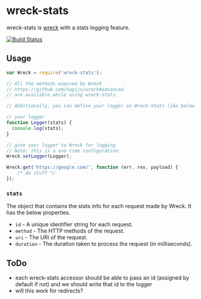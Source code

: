 wreck-stats
===========
wreck-stats is [wreck](https://github.com/hapijs/wreck) with a stats logging feature.

[![Build Status](https://travis-ci.org/samsel/wreck-stats.svg)](https://travis-ci.org/samsel/wreck-stats)


## Usage
```javascript
var Wreck = require('wreck-stats');

// All the methods exposed by Wreck
// https://github.com/hapijs/wreck#advanced
// are available while using wreck-stats.

// Additionally, you can define your logger on Wreck-Stats like below

// your logger
function Logger(stats) {
  console.log(stats);
}

// give your logger to Wreck for logging
// Note: this is a one time configuration.
Wreck.setLogger(Logger);

Wreck.get('https://google.com/', function (err, res, payload) {
    /* do stuff */
});
```

### `stats`
The object that contains the stats info for each request made by Wreck.
It has the below properties.
- `id` - A unique identifier string for each request.
- `method` - The HTTP methods of the request.
- `uri` - The URI of the request.
- `duration` - The duration taken to process the request (in milliseconds).



## ToDo
* each wreck-stats accessor should be able to pass an id (assigned by default if not)
  and we should write that id to the logger
* will this work for redirects?
